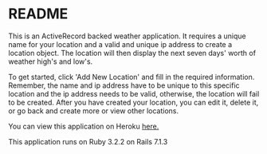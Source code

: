# README
This is an ActiveRecord backed weather application. It requires a unique name for
your location and a valid and unique ip address to create a location object. The
location will then display the next seven days' worth of weather high's and low's.

To get started, click 'Add New Location' and fill in the required information.
Remember, the name and ip address have to be unique to this specific location and
the ip address needs to be valid, otherwise, the location will fail to be created.
After you have created your location, you can edit it, delete it, or go back and 
create more or view other locations.

You can view this application on Heroku [here.](link)

This application runs on Ruby 3.2.2 on Rails 7.1.3
